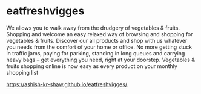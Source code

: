# eatfreshvigges
We allows you to walk away from the drudgery of vegetables &amp; fruits. Shopping and welcome an easy relaxed way of browsing and shopping for vegetables &amp; fruits. Discover our all products and shop with us whatever you needs from the comfort of your home or office. No more getting stuck in traffic jams, paying for parking, standing in long queues and carrying heavy bags – get everything you need, right at your doorstep. Vegetables &amp; fruits shopping online is now easy as every product on your monthly shopping list

https://ashish-kr-shaw.github.io/eatfreshvigges/.
